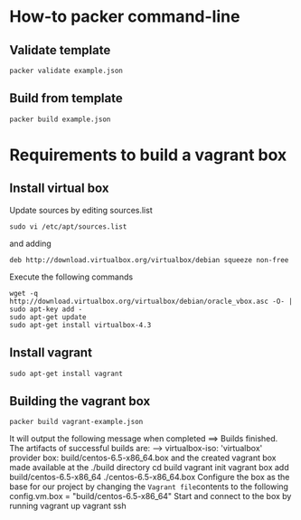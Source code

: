 How-to packer command-line
==========================
Validate template
-----------------
    packer validate example.json

Build from template
-------------------
    packer build example.json

Requirements to build a vagrant box
===================================

Install virtual box
-------------------
Update sources by editing sources.list 

    sudo vi /etc/apt/sources.list

and adding

    deb http://download.virtualbox.org/virtualbox/debian squeeze non-free

Execute the following commands

    wget -q http://download.virtualbox.org/virtualbox/debian/oracle_vbox.asc -O- | sudo apt-key add -
    sudo apt-get update
    sudo apt-get install virtualbox-4.3

Install vagrant
---------------
    sudo apt-get install vagrant

Building the vagrant box
------------------------
    packer build vagrant-example.json
It will output the following message when completed
    ==> Builds finished. The artifacts of successful builds are:
    --> virtualbox-iso: 'virtualbox' provider box: build/centos-6.5-x86_64.box
and the created vagrant box made available at the ./build directory
    cd build
    vagrant init
    vagrant box add build/centos-6.5-x86_64 ./centos-6.5-x86_64.box
Configure the box as the base for our project by changing the `Vagrant file`contents to the following
    config.vm.box = "build/centos-6.5-x86_64"
Start and connect to the box by running
    vagrant up
    vagrant ssh
